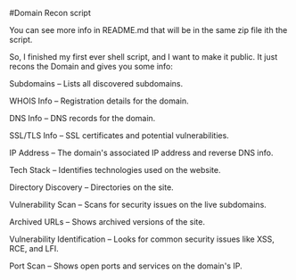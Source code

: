 #Domain Recon script

You can see more info in README.md that will be in the same zip file ith the script. 


So, I finished my first ever shell script, and I want to make it public. It just recons the Domain and gives you some info:

Subdomains – Lists all discovered subdomains.

WHOIS Info – Registration details for the domain.

DNS Info – DNS records for the domain.

SSL/TLS Info – SSL certificates and potential vulnerabilities.

IP Address – The domain's associated IP address and reverse DNS info.

Tech Stack – Identifies technologies used on the website.

Directory Discovery – Directories on the site.

Vulnerability Scan – Scans for security issues on the live subdomains.

Archived URLs – Shows archived versions of the site.

Vulnerability Identification – Looks for common security issues like XSS, RCE, and LFI.

Port Scan – Shows open ports and services on the domain's IP.
